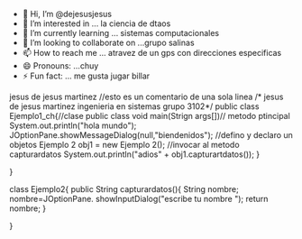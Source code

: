 - 👋 Hi, I’m @dejesusjesus
- 👀 I’m interested in ... la ciencia de dtaos
- 🌱 I’m currently learning ... sistemas computacionales 
- 💞️ I’m looking to collaborate on ...grupo salinas
- 📫 How to reach me ... atravez de un gps con direcciones especificas
- 😄 Pronouns: ...chuy
- ⚡ Fun fact: ... me gusta jugar billar

<!---
dejesusjesus/dejesusjesus is a ✨ special ✨ repository because its `README.md` (this file) appears on your GitHub profile.
You can click the Preview link to take a look at your changes.
--->
jesus de jesus martinez 
//esto es un comentario  de una sola linea 
/* jesus de jesus martinez 
ingenieria en sistemas 
grupo 3102*/
public class Ejemplo1_ch{//clase
public class void main(Strign args[])// metodo ptincipal 
    System.out.println("hola mundo");
    JOptionPane.showMessageDialog(null,"biendenidos");
    //defino y declaro un objetos
    Ejemplo 2 obj1 = new Ejemplo 2();
    //invocar al metodo capturardatos
    System.out.println("adios"  + obj1.capturartdatos());
    }

}

class Ejemplo2{
     public String capturardatos(){
     String nombre;
     nombre=JOptionPane. showInputDialog("escribe tu nombre ");
     return nombre;
     }

}
